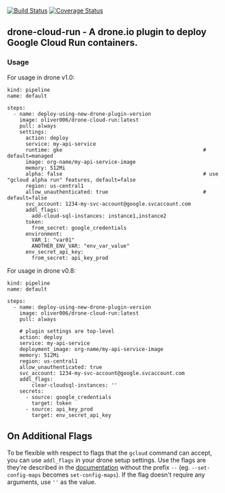[![Build Status](https://cloud.drone.io/api/badges/oliver006/drone-cloud-run/status.svg)](https://cloud.drone.io/oliver006/drone-cloud-run) [![Coverage Status](https://coveralls.io/repos/github/oliver006/drone-cloud-run/badge.svg)](https://coveralls.io/github/oliver006/drone-cloud-run)

## drone-cloud-run - A drone.io plugin to deploy Google Cloud Run containers. 


### Usage

For usage in drone v1.0:
```
kind: pipeline
name: default

steps:
  - name: deploy-using-new-drone-plugin-version
    image: oliver006/drone-cloud-run:latest
    pull: always
    settings:
      action: deploy
      service: my-api-service
      runtime: gke                                              # default=managed
      image: org-name/my-api-service-image
      memory: 512Mi
      alpha: false                                              # use "gcloud alpha run" features, default=false
      region: us-central1
      allow_unauthenticated: true                               # default=false
      svc_account: 1234-my-svc-account@google.svcaccount.com 
      addl_flags: 
        add-cloud-sql-instances: instance1,instance2
      token:
        from_secret: google_credentials
      environment:
        VAR_1: "var01"
        ANOTHER_ENV_VAR: "env_var_value"
      env_secret_api_key:
        from_secret: api_key_prod
```

For usage in drone v0.8:
```
kind: pipeline
name: default

steps:
  - name: deploy-using-new-drone-plugin-version
    image: oliver006/drone-cloud-run:latest
    pull: always

    # plugin settings are top-level
    action: deploy
    service: my-api-service
    deployment_image: org-name/my-api-service-image
    memory: 512Mi
    region: us-central1
    allow_unauthenticated: true
    svc_account: 1234-my-svc-account@google.svcaccount.com
    addl_flags:
        clear-cloudsql-instances: ''
    secrets:
      - source: google_credentials
        target: token
      - source: api_key_prod
        target: env_secret_api_key

```


## On Additional Flags

To be flexible with respect to flags that the `gcloud` command can accept, you
can use `addl_flags` in your drone setup settings. Use the flags are they're described
in the [documentation](https://cloud.google.com/sdk/gcloud/reference/run/deploy) without
the prefix `--` (eg. `--set-config-maps` becomes `set-config-maps`). If the flag doesn't
require any arguments, use `''` as the value.


